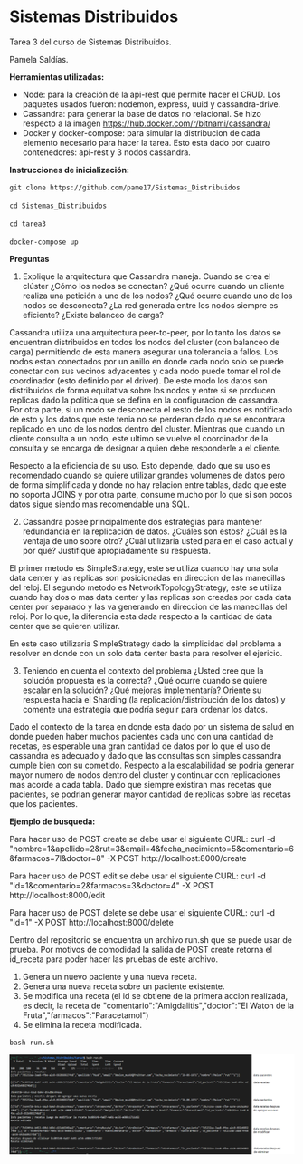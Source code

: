 # Sistemas Distribuidos

Tarea 3 del curso de Sistemas Distribuidos.

Pamela Saldías.

**Herramientas utilizadas:**
- Node: para la creación de la api-rest que permite hacer el CRUD. Los paquetes usados fueron: nodemon, express, uuid y cassandra-drive.
- Cassandra: para generar la base de datos no relacional. Se hizo respecto a la imagen https://hub.docker.com/r/bitnami/cassandra/
- Docker y docker-compose: para simular la distribucion de cada elemento necesario para hacer la tarea. Esto esta dado por cuatro contenedores: api-rest y 3 nodos cassandra.

**Instrucciones de inicialización:**

```
git clone https://github.com/pame17/Sistemas_Distribuidos

cd Sistemas_Distribuidos

cd tarea3

docker-compose up
```

**Preguntas**
1. Explique la arquitectura que Cassandra maneja. Cuando se crea el clúster ¿Cómo los nodos se conectan? ¿Qué ocurre cuando un cliente realiza una petición a uno de los nodos? ¿Qué ocurre cuando uno de los nodos se desconecta? ¿La red generada entre los nodos siempre es eficiente? ¿Existe balanceo de carga?

Cassandra utiliza una arquitectura peer-to-peer, por lo tanto los datos se encuentran distribuidos en todos los nodos del cluster (con balanceo de carga) permitiendo de esta manera asegurar una tolerancia a fallos. Los nodos estan conectados por un anillo en donde cada nodo solo se puede conectar con sus vecinos adyacentes y cada nodo puede tomar el rol de coordinador (esto definido por el driver). De este modo los datos son distribuidos de forma equitativa sobre los nodos y entre si se producen replicas dado la politica que se defina en la configuracion de cassandra. Por otra parte, si un nodo se desconecta el resto de los nodos es notificado de esto y los datos que este tenia no se perderan dado que se encontrara replicado en uno de los nodos dentro del cluster. Mientras que cuando un cliente consulta a un nodo, este ultimo se vuelve el coordinador de la consulta y se encarga de designar a quien debe responderle a el cliente.

Respecto a la eficiencia de su uso. Esto depende, dado que su uso es recomendado cuando se quiere utilizar grandes volumenes de datos pero de forma simplificada y donde no hay relacion entre tablas, dado que este no soporta JOINS y por otra parte, consume mucho por lo que si son pocos datos sigue siendo mas recomendable una SQL.

2. Cassandra posee principalmente dos estrategias para mantener redundancia en la replicación de datos. ¿Cuáles son estos? ¿Cuál es la ventaja de uno sobre otro? ¿Cuál utilizaría usted para en el caso actual y por qué? Justifique apropiadamente su respuesta.

El primer metodo es SimpleStrategy, este se utiliza cuando hay una sola data center y las replicas son posicionadas en direccion de las manecillas del reloj. El segundo metodo es NetworkTopologyStrategy, este se utiliza cuando hay dos o mas data center y las replicas son creadas por cada data center por separado y las va generando en direccion de las manecillas del reloj. Por lo que, la diferencia esta dada respecto a la cantidad de data center que se quieren utilizar.

En este caso utilizaria SimpleStrategy dado la simplicidad del problema a resolver en donde con un solo data center basta para resolver el ejericio.

3. Teniendo en cuenta el contexto del problema ¿Usted cree que la solución propuesta es la correcta? ¿Qué ocurre cuando se quiere escalar en la solución? ¿Qué mejoras implementaría? Oriente su respuesta hacia el Sharding (la replicación/distribución de los datos) y comente una estrategia que podría seguir para ordenar los datos.

Dado el contexto de la tarea en donde esta dado por un sistema de salud en donde pueden haber muchos pacientes cada uno con una cantidad de recetas, es esperable una gran cantidad de datos por lo que el uso de cassandra es adecuado y dado que las consultas son simples cassandra cumple bien con su cometido. Respecto a la escalabilidad se podria generar mayor numero de nodos dentro del cluster y continuar con replicaciones mas acorde a cada tabla. Dado que siempre existiran mas recetas que pacientes, se podrian generar mayor cantidad de replicas sobre las recetas que los pacientes.

**Ejemplo de busqueda:**

Para hacer uso de POST create se debe usar el siguiente CURL: curl -d "nombre=1&apellido=2&rut=3&email=4&fecha_nacimiento=5&comentario=6&farmacos=7l&doctor=8" -X POST http://localhost:8000/create

Para hacer uso de POST edit se debe usar el siguiente CURL: curl -d "id=1&comentario=2&farmacos=3&doctor=4" -X POST http://localhost:8000/edit

Para hacer uso de POST delete se debe usar el siguiente CURL: curl -d "id=1" -X POST http://localhost:8000/delete

Dentro del repositorio se encuentra un archivo run.sh que se puede usar de prueba. Por motivos de comodidad la salida de POST create retorna el id_receta para poder hacer las pruebas de este archivo.

1. Genera un nuevo paciente y una nueva receta.
2. Genera una nueva receta sobre un paciente existente.
3. Se modifica una receta (el id se obtiene de la primera accion realizada, es decir, la receta de "comentario":"Amigdalitis","doctor":"El Waton de la Fruta","farmacos":"Paracetamol")
4. Se elimina la receta modificada.
```
bash run.sh
```
![Image text](https://github.com/pame17/Sistemas_Distribuidos/blob/main/tarea3/ejemplo.png)

